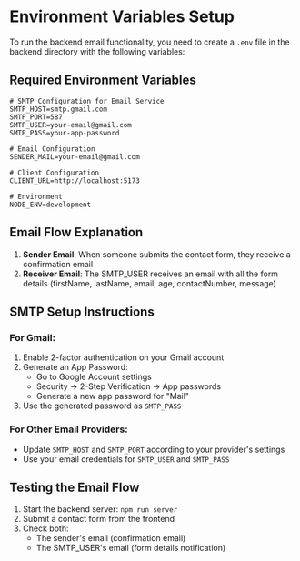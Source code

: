 # Environment Variables Setup

To run the backend email functionality, you need to create a `.env` file in the backend directory with the following variables:

## Required Environment Variables

```env
# SMTP Configuration for Email Service
SMTP_HOST=smtp.gmail.com
SMTP_PORT=587
SMTP_USER=your-email@gmail.com
SMTP_PASS=your-app-password

# Email Configuration
SENDER_MAIL=your-email@gmail.com

# Client Configuration
CLIENT_URL=http://localhost:5173

# Environment
NODE_ENV=development
```

## Email Flow Explanation

1. **Sender Email**: When someone submits the contact form, they receive a confirmation email
2. **Receiver Email**: The SMTP_USER receives an email with all the form details (firstName, lastName, email, age, contactNumber, message)

## SMTP Setup Instructions

### For Gmail:
1. Enable 2-factor authentication on your Gmail account
2. Generate an App Password:
   - Go to Google Account settings
   - Security → 2-Step Verification → App passwords
   - Generate a new app password for "Mail"
3. Use the generated password as `SMTP_PASS`

### For Other Email Providers:
- Update `SMTP_HOST` and `SMTP_PORT` according to your provider's settings
- Use your email credentials for `SMTP_USER` and `SMTP_PASS`

## Testing the Email Flow

1. Start the backend server: `npm run server`
2. Submit a contact form from the frontend
3. Check both:
   - The sender's email (confirmation email)
   - The SMTP_USER's email (form details notification)
